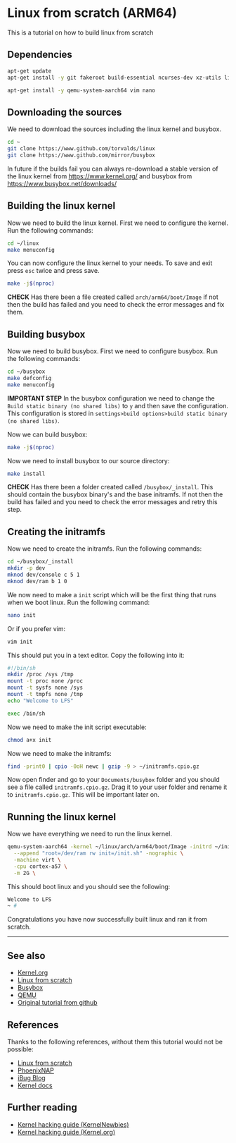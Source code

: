 # Linux from scratch (ARM64)

This is a tutorial on how to build linux from scratch 

## Dependencies

```bash
apt-get update
apt-get install -y git fakeroot build-essential ncurses-dev xz-utils libssl-dev bc flex libelf-dev bison cpio

apt-get install -y qemu-system-aarch64 vim nano
```

## Downloading the sources

We need to download the sources including the linux kernel and busybox.

```bash
cd ~
git clone https://www.github.com/torvalds/linux
git clone https://www.github.com/mirror/busybox
```

In future if the builds fail you can always re-download a stable version of the linux kernel from https://www.kernel.org/ and busybox from https://www.busybox.net/downloads/

## Building the linux kernel

Now we need to build the linux kernel. First we need to configure the kernel. Run the following commands:

```bash
cd ~/linux
make menuconfig
```

You can now configure the linux kernel to your needs. To save and exit press `esc` twice and press save.

```bash
make -j$(nproc)
```

**CHECK** Has there been a file created called `arch/arm64/boot/Image` if not then the build has failed and you need to check the error messages and fix them.

## Building busybox

Now we need to build busybox. First we need to configure busybox. Run the following commands:

```bash
cd ~/busybox
make defconfig
make menuconfig
```

**IMPORTANT STEP** In the busybox configuration we need to change the `Build static binary (no shared libs)` to `y` and then save the configuration. This configuration is stored in `settings>build options>build static binary (no shared libs)`.

Now we can build busybox:

```bash
make -j$(nproc)
```

Now we need to install busybox to our source directory:

```bash
make install
```

**CHECK** Has there been a folder created called `/busybox/_install`. This should contain the busybox binary's and the base initramfs. If not then the build has failed and you need to check the error messages and retry this step.


## Creating the initramfs

Now we need to create the initramfs. Run the following commands:

```bash
cd ~/busybox/_install
mkdir -p dev
mknod dev/console c 5 1
mknod dev/ram b 1 0
```

We now need to make a `init` script which will be the first thing that runs when we boot linux. Run the following command:

```bash
nano init
```

Or if you prefer vim:

```bash
vim init
```

This should put you in a text editor. Copy the following into it:

```bash
#!/bin/sh
mkdir /proc /sys /tmp
mount -t proc none /proc
mount -t sysfs none /sys
mount -t tmpfs none /tmp
echo "Welcome to LFS"

exec /bin/sh
```

Now we need to make the init script executable:

```bash
chmod a+x init
```

Now we need to make the initramfs:

```bash
find -print0 | cpio -0oH newc | gzip -9 > ~/initramfs.cpio.gz
```

Now open finder and go to your `Documents/busybox` folder and you should see a file called `initramfs.cpio.gz`. Drag it to your user folder and rename it to `initramfs.cpio.gz`. This will be important later on.

## Running the linux kernel

Now we have everything we need to run the linux kernel.

```bash
qemu-system-aarch64 -kernel ~/linux/arch/arm64/boot/Image -initrd ~/initramfs.cpio.gz \
  --append "root=/dev/ram rw init=/init.sh" -nographic \
  -machine virt \
  -cpu cortex-a57 \
  -m 2G \
```

This should boot linux and you should see the following:

```bash
Welcome to LFS
~ # 
```

Congratulations you have now successfully built linux and ran it from scratch.

---
## See also
- [Kernel.org](https://www.kernel.org/)
- [Linux from scratch](https://www.linuxfromscratch.org/)
- [Busybox](https://www.busybox.net/)
- [QEMU](https://www.qemu.org/)
- [Original tutorial from github](https://gist.github.com/0x4248/6e1499eb7a6d79349404780f14fdc38d)

## References
Thanks to the following references, without them this tutorial would not be possible:

- [Linux from scratch](https://www.linuxfromscratch.org/)
- [PhoenixNAP](https://phoenixnap.com/kb/build-linux-kernel)
- [iBug Blog](https://ibug.io/blog/2019/04/os-lab-1/)
- [Kernel docs](https://www.kernel.org/doc/html/latest/)


## Further reading
- [Kernel hacking guide (KernelNewbies)](https://kernelnewbies.org/KernelHacking)
- [Kernel hacking guide (Kernel.org)](https://www.kernel.org/doc/html/latest/kernel-hacking/index.html)
